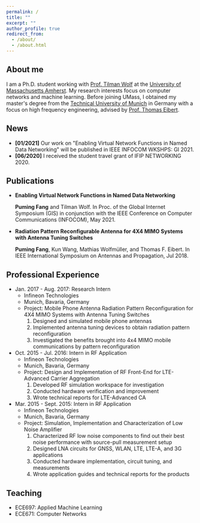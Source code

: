 ```yaml
---
permalink: /
title: ""
excerpt: ""
author_profile: true
redirect_from: 
  - /about/
  - /about.html
---
```


## About me
I am a Ph.D. student working with [Prof. Tilman Wolf](http://www.ecs.umass.edu/ece/wolf/) at the [University of Massachusetts Amherst](https://www.umass.edu/).  My research interests focus on computer networks and machine learning.  Before joining UMass, I obtained my master's degree from the [Technical University of Munich](https://www.tum.de/en/) in Germany with a focus on high frequency engineering, advised by [Prof. Thomas Eibert](https://www.ei.tum.de/en/hft/people/professors/prof-dr-ing-thomas-eibert/prof-dr-ing-thomas-eibert/). 

## News
* **[01/2021]** Our work on "Enabling Virtual Network Functions in Named Data Networking" will be published in IEEE INFOCOM WKSHPS: GI 2021.
* **[06/2020]** I received the student travel grant of IFIP NETWORKING 2020.  

## Publications
* **Enabling Virtual Network Functions in Named Data Networking**

  **Puming Fang** and Tilman Wolf. In Proc. of the Global Internet Symposium (GIS) in conjunction with the IEEE Conference on Computer Communications (INFOCOM), May    2021.
* **Radiation Pattern Reconfigurable Antenna for 4X4 MIMO Systems with Antenna Tuning Switches**

  **Puming Fang**, Kun Wang, Mathias Wolfmüller, and Thomas F. Eibert. In IEEE International Symposium on Antennas and Propagation, Jul 2018. 
  
## Professional Experience
* Jan. 2017 - Aug. 2017: Research Intern
  * Infineon Technologies
  * Munich, Bavaria, Germany
  * Project: Mobile Phone Antenna Radiation Pattern Reconfiguration for 4X4 MIMO Systems with Antenna Tuning Switches
    1. Designed and simulated mobile phone antennas
    2. Implemented antenna tuning devices to obtain radiation pattern reconfiguration
    3. Investigated the benefits brought into 4x4 MIMO mobile communications by pattern reconfiguration
* Oct. 2015 - Jul. 2016: Intern in RF Application
  * Infineon Technologies
  * Munich, Bavaria, Germany
  * Project: Design and Implementation of RF Front-End for LTE-Advanced Carrier Aggregation
    1. Developed RF simulation workspace for investigation
    2. Conducted hardware verification and improvement
    3. Wrote technical reports for LTE-Advanced CA
* Mar. 2015 - Sept. 2015: Intern in RF Application
  * Infineon Technologies
  * Munich, Bavaria, Germany
  * Project: Simulation, Implementation and Characterization of Low Noise Amplifier
    1. Characterized RF low noise components to find out their best noise performance with source-pull measurement setup
    2. Designed LNA circuits for GNSS, WLAN, LTE, LTE-A, and 3G applications
    3. Conducted hardware implementation, circuit tuning, and measurements
    4. Wrote application guides and technical reports for the products

## Teaching
* ECE697: Applied Machine Learning 
* ECE671: Computer Networks 
